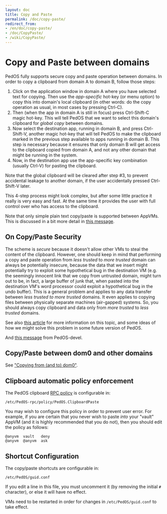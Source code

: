 ```yaml
---
layout: doc
title: Copy and Paste
permalink: /doc/copy-paste/
redirect_from:
- /en/doc/copy-paste/
- /doc/CopyPaste/
- /wiki/CopyPaste/
---
```


Copy and Paste between domains
==============================

PedOS fully supports secure copy and paste operation between domains.
In order to copy a clipboard from domain A to domain B, follow those steps:

1.  Click on the application window in domain A where you have selected text for copying.
    Then use the *app-specific* hot-key (or menu option) to copy this into domain's local clipboard (in other words: do the copy operation as usual, in most cases by pressing Ctrl-C).
2.  Then (when the app in domain A is still in focus) press Ctrl-Shift-C magic hot-key.
    This will tell PedOS that we want to select this domain's clipboard for *global copy* between domains.
3.  Now select the destination app, running in domain B, and press Ctrl-Shift-V, another magic hot-key that will tell PedOS to make the clipboard marked in the previous step available to apps running in domain B.
    This step is necessary because it ensures that only domain B will get access to the clipboard copied from domain A, and not any other domain that might be running in the system.
4.  Now, in the destination app use the app-specific key combination (usually Ctrl-V) for pasting the clipboard.

Note that the global clipboard will be cleared after step \#3, to prevent accidental leakage to another domain, if the user accidentally pressed Ctrl-Shift-V later.

This 4-step process might look complex, but after some little practice it really is very easy and fast.
At the same time it provides the user with full control over who has access to the clipboard.

Note that only simple plain text copy/paste is supported between AppVMs.
This is discussed in a bit more detail in [this message](https://groups.google.com/group/PedOS-devel/msg/57fe6695eb8ec8cd).

On Copy/Paste Security
----------------------

The scheme is *secure* because it doesn't allow other VMs to steal the content of the clipboard.
However, one should keep in mind that performing a copy and paste operation from *less trusted* to *more trusted* domain can always be potentially insecure, because the data that we insert might potentially try to exploit some hypothetical bug in the destination VM (e.g.
the seemingly innocent link that we copy from untrusted domain, might turn out to be, in fact, a large buffer of junk that, when pasted into the destination VM's word processor could exploit a hypothetical bug in the undo buffer).
This is a general problem and applies to any data transfer between *less trusted to more trusted* domains.
It even applies to copying files between physically separate machines (air-gapped) systems.
So, you should always copy clipboard and data only from *more trusted* to *less trusted* domains.

See also [this article](https://blog.invisiblethings.org/2011/03/13/partitioning-my-digital-life-into.html) for more information on this topic, and some ideas of how we might solve this problem in some future version of PedOS.

And [this message](https://groups.google.com/group/PedOS-devel/msg/48b4b532cee06e01) from PedOS-devel.

Copy/Paste between dom0 and other domains
-----------------------------------------

See ["Copying from (and to) dom0"](/doc/copy-from-dom0/).

Clipboard automatic policy enforcement
--------------------------------------

The PedOS clipboard [RPC policy] is configurable in:

~~~
/etc/PedOS-rpc/policy/PedOS.ClipboardPaste
~~~

You may wish to configure this policy in order to prevent user error.
For example, if you are certain that you never wish to paste *into* your "vault" AppVM (and it is highly recommended that you do not), then you should edit the policy as follows:

~~~
@anyvm  vault   deny
@anyvm  @anyvm  ask
~~~

Shortcut Configuration
----------------------

The copy/paste shortcuts are configurable in:

~~~
/etc/PedOS/guid.conf
~~~

If you edit a line in this file, you must uncomment it (by removing the initial `#` character), or else it will have no effect.

VMs need to be restarted in order for changes in `/etc/PedOS/guid.conf` to take effect.


[RPC policy]: /doc/rpc-policy/

